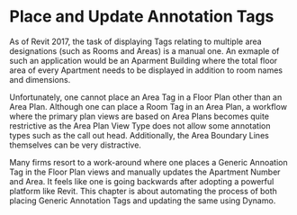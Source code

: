 # Place and Update Annotation Tags

As of Revit 2017, the task of displaying Tags relating to multiple area designations \(such as Rooms and Areas\) is a manual one. An exmaple of such an application would be an Aparment Building where the total floor area of every Apartment needs to be displayed in addition to room names and dimensions. 

Unfortunately, one cannot place an Area Tag in a Floor Plan other than an Area Plan. Although one can place a Room Tag in an Area Plan, a workflow where the primary plan views  are based on Area Plans becomes quite restrictive as the Area Plan View Type does not allow some annotation types such as the call out head. Additionally, the Area Boundary Lines themselves can be  very distractive.

Many firms resort to a work-around where one places a Generic Annoation Tag in the Floor Plan views and manually updates the Apartment Number and Area. It feels like one is going backwards after adopting a powerful platform like Revit. This chapter is about automating the process of both placing Generic Annotation Tags and updating the same using Dynamo.

